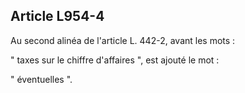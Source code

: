 Article L954-4
----
Au second alinéa de l'article L. 442-2, avant les mots :

" taxes sur le chiffre d'affaires ", est ajouté le mot :

" éventuelles ".
